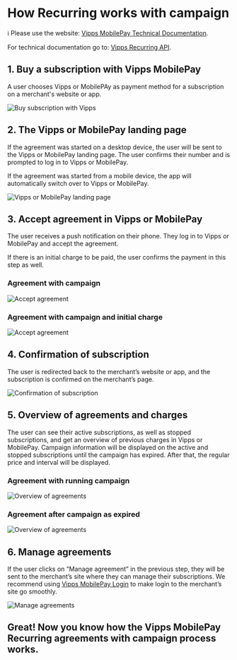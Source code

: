 <!-- START_METADATA
---
title: How Recurring works with campaign
sidebar_label: Campaign
sidebar_position: 14
description: How Recurring works with campaign
pagination_next: null
pagination_prev: null
---
END_METADATA -->

# How Recurring works with campaign

<!-- START_COMMENT -->

ℹ️ Please use the website:
[Vipps MobilePay Technical Documentation](https://developer.vippsmobilepay.com/docs/APIs/recurring-api).

<!-- END_COMMENT -->

For technical documentation go to:
[Vipps Recurring API](https://developer.vippsmobilepay.com/docs/APIs/recurring-api).

## 1. Buy a subscription with Vipps MobilePay

A user chooses Vipps or MobilePAy as payment method for a subscription on a merchant's website or app.

![Buy subscription with Vipps](../images/vipps-recurring-api-howitworks/vipps-recurring-step1.svg)

## 2. The Vipps or MobilePay landing page

If the agreement was started on a desktop device, the user will be sent to the Vipps or MobilePay landing page.
The user confirms their number and is prompted to log in to Vipps or MobilePay.

If the agreement was started from a mobile device, the app will automatically switch over to Vipps or MobilePay.

![Vipps or MobilePay landing page](../images/vipps-recurring-api-howitworks/vipps-recurring-step2.png)

## 3. Accept agreement in Vipps or MobilePay

The user receives a push notification on their phone. They log in to Vipps or MobilePay and accept the agreement.

If there is an initial charge to be paid, the user confirms the payment in this step as well.

### Agreement with campaign

![Accept agreement](../images/vipps-recurring-api-howitworks-campaigns/agreement-campaign-flow.png)

### Agreement with campaign and initial charge

![Accept agreement](../images/vipps-recurring-api-howitworks-campaigns/agreement-campaign-initial-charge-flow.png)

## 4. Confirmation of subscription

The user is redirected back to the merchant’s website or app, and the subscription is confirmed on the merchant’s page.

![Confirmation of subscription](../images/vipps-recurring-api-howitworks/vipps-recurring-step4.svg)

## 5. Overview of agreements and charges

The user can see their active subscriptions, as well as stopped subscriptions, and get an overview of previous charges in Vipps or MobilePay.
Campaign information will be displayed on the active and stopped subscriptions until the campaign has expired. After that, the regular price and interval will be displayed.

### Agreement with running campaign

![Overview of agreements](../images/vipps-recurring-api-howitworks-campaigns/manage-agreement-with-campaign.png)

### Agreement after campaign as expired

![Overview of agreements](../images/vipps-recurring-api-howitworks-campaigns/manage-agreement-with-campaign-expired.png)

## 6. Manage agreements

If the user clicks on “Manage agreement” in the previous step, they will be sent to the merchant’s site where they can manage their subscriptions. We recommend using [Vipps MobilePay Login](https://developer.vippsmobilepay.com/docs/APIs/login-api) to make login to the merchant’s site go smoothly.

![Manage agreements](../images/vipps-recurring-api-howitworks/vipps-recurring-step6.svg)

## Great! Now you know how the Vipps MobilePay Recurring agreements with campaign process works.
